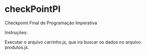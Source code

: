 # checkPointPI
Checkpoint Final de Programação Imperativa

Instruções: 

Executar o arquivo carrinho.js, que ira buscar os dados no arquivo produtos.js.
